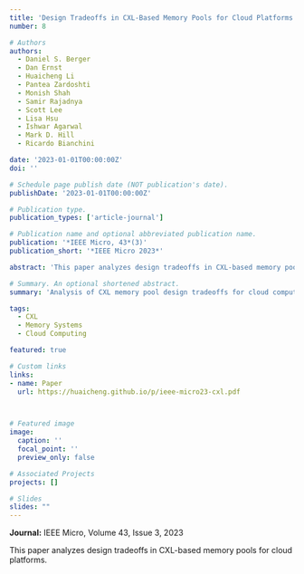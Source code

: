 ```yaml
---
title: 'Design Tradeoffs in CXL-Based Memory Pools for Cloud Platforms'
number: 8

# Authors
authors:
  - Daniel S. Berger
  - Dan Ernst
  - Huaicheng Li
  - Pantea Zardoshti
  - Monish Shah
  - Samir Rajadnya
  - Scott Lee
  - Lisa Hsu
  - Ishwar Agarwal
  - Mark D. Hill
  - Ricardo Bianchini

date: '2023-01-01T00:00:00Z'
doi: ''

# Schedule page publish date (NOT publication's date).
publishDate: '2023-01-01T00:00:00Z'

# Publication type.
publication_types: ['article-journal']

# Publication name and optional abbreviated publication name.
publication: '*IEEE Micro, 43*(3)'
publication_short: '*IEEE Micro 2023*'

abstract: 'This paper analyzes design tradeoffs in CXL-based memory pools for cloud platforms.'

# Summary. An optional shortened abstract.
summary: 'Analysis of CXL memory pool design tradeoffs for cloud computing.'

tags:
  - CXL
  - Memory Systems
  - Cloud Computing

featured: true

# Custom links
links:
- name: Paper
  url: https://huaicheng.github.io/p/ieee-micro23-cxl.pdf



# Featured image
image:
  caption: ''
  focal_point: ''
  preview_only: false

# Associated Projects
projects: []

# Slides
slides: ""
---
```


**Journal:** IEEE Micro, Volume 43, Issue 3, 2023

This paper analyzes design tradeoffs in CXL-based memory pools for cloud platforms. 